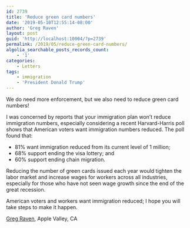 ```yaml
---
id: 2739
title: 'Reduce green card numbers'
date: '2019-05-10T12:55:14-08:00'
author: 'Greg Raven'
layout: post
guid: 'http://localhost:10004/?p=2739'
permalink: /2019/05/reduce-green-card-numbers/
algolia_searchable_posts_records_count:
    - '1'
categories:
    - Letters
tags:
    - immigration
    - 'President Donald Trump'
---
```


We do need more enforcement, but we also need to reduce green card numbers!

I was concerned by reports that your immigration plan won’t reduce immigration numbers, especially considering a recent Harvard-Harris poll shows that American voters want immigration numbers reduced. The poll found that:

- 81% want immigration reduced from its current level of 1 million;
- 68% support ending the visa lottery; and
- 60% support ending chain migration.

Reducing the number of green cards issued each year would tighten the labor market and increase wages for workers across all industries, especially for those who have not seen wage growth since the end of the great recession.

American voters and workers want immigration reduced; I hope you will take steps to make it happen.

[Greg Raven](https://www.gregraven.org/), Apple Valley, CA